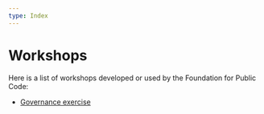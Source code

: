 ```yaml
---
type: Index
---
```


# Workshops

Here is a list of workshops developed or used by the Foundation for Public Code:

* [Governance exercise](governance-exercise.md)

